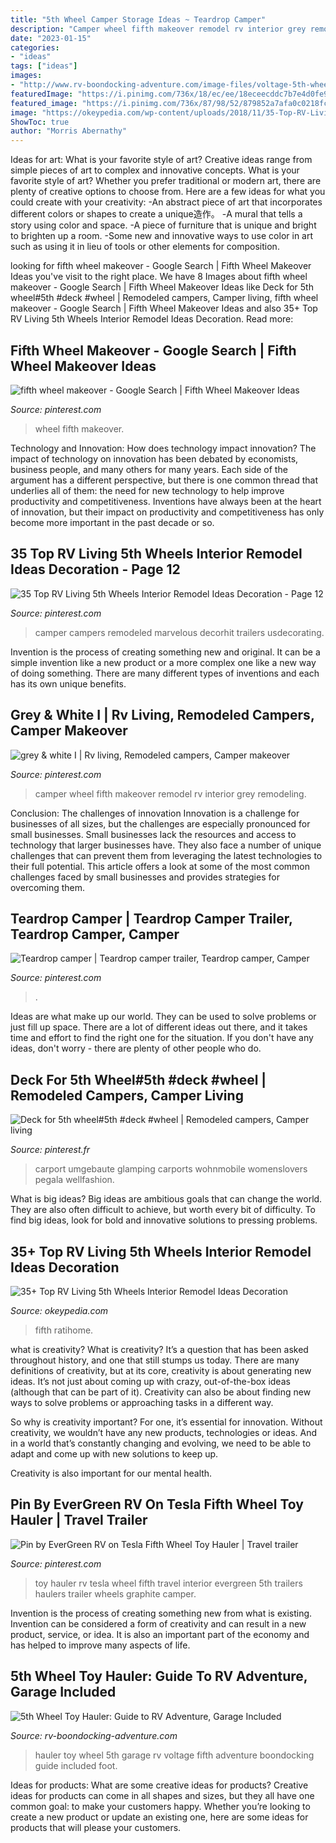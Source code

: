 ```yaml
---
title: "5th Wheel Camper Storage Ideas ~ Teardrop Camper"
description: "Camper wheel fifth makeover remodel rv interior grey remodeling"
date: "2023-01-15"
categories:
- "ideas"
tags: ["ideas"]
images:
- "http://www.rv-boondocking-adventure.com/image-files/voltage-5th-wheel-toy-hauler.jpg"
featuredImage: "https://i.pinimg.com/736x/18/ec/ee/18eceecddc7b7e4d0fe9a9f84405738f--toy-hauler-graphite.jpg"
featured_image: "https://i.pinimg.com/736x/87/98/52/879852a7afa0c0218fc356b66793bd33.jpg"
image: "https://okeypedia.com/wp-content/uploads/2018/11/35-Top-RV-Living-5th-Wheels-Interior-Remodel-Ideas-Decoration-30.jpg"
ShowToc: true
author: "Morris Abernathy"
---
```



Ideas for art: What is your favorite style of art?
Creative ideas range from simple pieces of art to complex and innovative concepts. What is your favorite style of art? Whether you prefer traditional or modern art, there are plenty of creative options to choose from. Here are a few ideas for what you could create with your creativity: 
-An abstract piece of art that incorporates different colors or shapes to create a unique造作。
-A mural that tells a story using color and space.
-A piece of furniture that is unique and bright to brighten up a room.
-Some new and innovative ways to use color in art such as using it in lieu of tools or other elements for composition.

	

		
looking for fifth wheel makeover - Google Search | Fifth Wheel Makeover Ideas you've visit to the right place. We have 8 Images about fifth wheel makeover - Google Search | Fifth Wheel Makeover Ideas like Deck for 5th wheel#5th #deck #wheel | Remodeled campers, Camper living, fifth wheel makeover - Google Search | Fifth Wheel Makeover Ideas and also 35+ Top RV Living 5th Wheels Interior Remodel Ideas Decoration. Read more:
		
    
## Fifth Wheel Makeover - Google Search | Fifth Wheel Makeover Ideas

<img loading=lazy src="https://s-media-cache-ak0.pinimg.com/736x/f5/57/39/f55739ddf91043f72f9589e3ea65e788.jpg" onerror="this.onerror=null;this.src='https://tse4.mm.bing.net/th?id=OIP.rGXIF46agYOOVEdhkrRG8gHaJ3&amp;pid=15.1';" alt="fifth wheel makeover - Google Search | Fifth Wheel Makeover Ideas">

_Source: pinterest.com_

>wheel fifth makeover. 

	

Technology and Innovation: How does technology impact innovation?
The impact of technology on innovation has been debated by economists, business people, and many others for many years. Each side of the argument has a different perspective, but there is one common thread that underlies all of them: the need for new technology to help improve productivity and competitiveness. Inventions have always been at the heart of innovation, but their impact on productivity and competitiveness has only become more important in the past decade or so.

    
## 35 Top RV Living 5th Wheels Interior Remodel Ideas Decoration - Page 12

<img loading=lazy src="https://i.pinimg.com/736x/87/98/52/879852a7afa0c0218fc356b66793bd33.jpg" onerror="this.onerror=null;this.src='https://tse4.mm.bing.net/th?id=OIP.9BuLvFjKhGd7UNak29oG8gHaIj&amp;pid=15.1';" alt="35 Top RV Living 5th Wheels Interior Remodel Ideas Decoration - Page 12">

_Source: pinterest.com_

>camper campers remodeled marvelous decorhit trailers usdecorating. 

	

Invention is the process of creating something new and original. It can be a simple invention like a new product or a more complex one like a new way of doing something. There are many different types of inventions and each has its own unique benefits.

    
## Grey &amp; White I | Rv Living, Remodeled Campers, Camper Makeover

<img loading=lazy src="https://i.pinimg.com/originals/f5/57/39/f55739ddf91043f72f9589e3ea65e788.jpg" onerror="this.onerror=null;this.src='https://tse4.mm.bing.net/th?id=OIP.t5gQq7G3Lrpsa1QKwi7S3QHaJ4&amp;pid=15.1';" alt="grey &amp; white I | Rv living, Remodeled campers, Camper makeover">

_Source: pinterest.com_

>camper wheel fifth makeover remodel rv interior grey remodeling. 

	

Conclusion: The challenges of innovation
Innovation is a challenge for businesses of all sizes, but the challenges are especially pronounced for small businesses. Small businesses lack the resources and access to technology that larger businesses have. They also face a number of unique challenges that can prevent them from leveraging the latest technologies to their full potential. This article offers a look at some of the most common challenges faced by small businesses and provides strategies for overcoming them.

    
## Teardrop Camper | Teardrop Camper Trailer, Teardrop Camper, Camper

<img loading=lazy src="https://i.pinimg.com/736x/5a/1d/a8/5a1da83285c1cff5e712fa2ca18037b3.jpg" onerror="this.onerror=null;this.src='https://tse2.mm.bing.net/th?id=OIP.t-hjHBnNFXDajcb5XNyIDwHaFj&amp;pid=15.1';" alt="Teardrop camper | Teardrop camper trailer, Teardrop camper, Camper">

_Source: pinterest.com_

>. 

	

Ideas are what make up our world. They can be used to solve problems or just fill up space. There are a lot of different ideas out there, and it takes time and effort to find the right one for the situation. If you don't have any ideas, don't worry - there are plenty of other people who do.

    
## Deck For 5th Wheel#5th #deck #wheel | Remodeled Campers, Camper Living

<img loading=lazy src="https://i.pinimg.com/originals/6c/7a/5b/6c7a5bdb4eb6cafae6fa337a89f2c4db.jpg" onerror="this.onerror=null;this.src='https://tse2.mm.bing.net/th?id=OIP.gqL5B8hU5WcOo1ttrYlq3wHaJ4&amp;pid=15.1';" alt="Deck for 5th wheel#5th #deck #wheel | Remodeled campers, Camper living">

_Source: pinterest.fr_

>carport umgebaute glamping carports wohnmobile womenslovers pegala wellfashion. 

	

What is big ideas?
Big ideas are ambitious goals that can change the world. They are also often difficult to achieve, but worth every bit of difficulty. To find big ideas, look for bold and innovative solutions to pressing problems.

    
## 35+ Top RV Living 5th Wheels Interior Remodel Ideas Decoration

<img loading=lazy src="https://okeypedia.com/wp-content/uploads/2018/11/35-Top-RV-Living-5th-Wheels-Interior-Remodel-Ideas-Decoration-30.jpg" onerror="this.onerror=null;this.src='https://tse3.mm.bing.net/th?id=OIP.WXdBHX3qyNged-aJDocyfgHaE7&amp;pid=15.1';" alt="35+ Top RV Living 5th Wheels Interior Remodel Ideas Decoration">

_Source: okeypedia.com_

>fifth ratihome. 

	

what is creativity?
What is creativity? It’s a question that has been asked throughout history, and one that still stumps us today. There are many definitions of creativity, but at its core, creativity is about generating new ideas.
It’s not just about coming up with crazy, out-of-the-box ideas (although that can be part of it). Creativity can also be about finding new ways to solve problems or approaching tasks in a different way.

So why is creativity important? For one, it’s essential for innovation. Without creativity, we wouldn’t have any new products, technologies or ideas. And in a world that’s constantly changing and evolving, we need to be able to adapt and come up with new solutions to keep up.

Creativity is also important for our mental health.

    
## Pin By EverGreen RV On Tesla Fifth Wheel Toy Hauler | Travel Trailer

<img loading=lazy src="https://i.pinimg.com/736x/18/ec/ee/18eceecddc7b7e4d0fe9a9f84405738f--toy-hauler-graphite.jpg" onerror="this.onerror=null;this.src='https://tse3.mm.bing.net/th?id=OIP.vwfYsR7wKTLzbfxXexdS3wHaC3&amp;pid=15.1';" alt="Pin by EverGreen RV on Tesla Fifth Wheel Toy Hauler | Travel trailer">

_Source: pinterest.com_

>toy hauler rv tesla wheel fifth travel interior evergreen 5th trailers haulers trailer wheels graphite camper. 

	

Invention is the process of creating something new from what is existing. Invention can be considered a form of creativity and can result in a new product, service, or idea. It is also an important part of the economy and has helped to improve many aspects of life.

    
## 5th Wheel Toy Hauler: Guide To RV Adventure, Garage Included

<img loading=lazy src="http://www.rv-boondocking-adventure.com/image-files/voltage-5th-wheel-toy-hauler.jpg" onerror="this.onerror=null;this.src='https://tse3.mm.bing.net/th?id=OIP.O-lYURNbSYW1G6kthVD9hQAAAA&amp;pid=15.1';" alt="5th Wheel Toy Hauler: Guide to RV Adventure, Garage Included">

_Source: rv-boondocking-adventure.com_

>hauler toy wheel 5th garage rv voltage fifth adventure boondocking guide included foot. 

	

Ideas for products: What are some creative ideas for products?
Creative ideas for products can come in all shapes and sizes, but they all have one common goal: to make your customers happy. Whether you’re looking to create a new product or update an existing one, here are some ideas for products that will please your customers.

